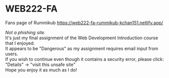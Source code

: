 # WEB222-FA
Fans page of Rummikub https://web222-fa-rummikub-kchan151.netlify.app/

<i>Not a phishing site.</i><br> 
It's just my final assignment of the Web Development Introduction course that I enjoyed.<br>
It appears to be "Dangerous" as my assignment requires email input from users.<br>
If you wish to continue even though it contains a security error, please click: "Details" -> "visit this unsafe site"<br>
Hope you enjoy it as much as I do!<br>
